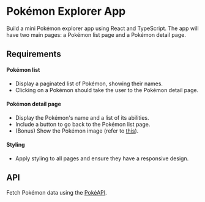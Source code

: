 # Pokémon Explorer App

Build a mini Pokémon explorer app using React and TypeScript. The app will have two main pages: a Pokémon list page and a Pokémon detail page.

## Requirements

#### Pokémon list

- Display a paginated list of Pokémon, showing their names.
- Clicking on a Pokémon should take the user to the Pokémon detail page.

#### Pokémon detail page

- Display the Pokémon's name and a list of its abilities.
- Include a button to go back to the Pokémon list page.
- (Bonus) Show the Pokémon image (refer to [this](https://github.com/PokeAPI/pokeapi/issues/346)).

#### Styling

- Apply styling to all pages and ensure they have a responsive design.

## API

Fetch Pokémon data using the [PokéAPI](https://pokeapi.co/).
